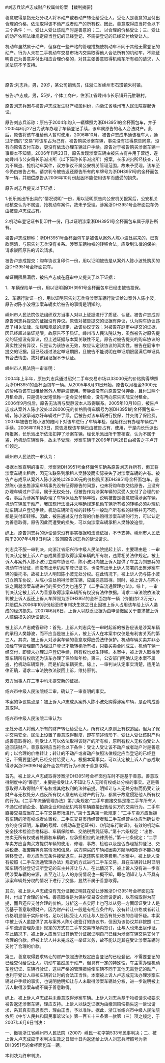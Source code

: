 #刘志兵诉卢志成财产权属纠纷案 
【裁判摘要】

善意取得是指无处分权人将不动产或者动产转让给受让人，受让人是善意的且付出合理的价格，依法取得该不动产或者动产的所有权。因此，善意取得应当符合以下三个条件：一、受让人受让该动产时是善意的；二、以合理的价格受让；三、受让的动产依照法律规定应当登记的已经登记，不需要登记的已经交付给受让人。

机动车虽然属于动产，但存在一些严格的管理措施使机动车不同于其他无需登记的动产。行为人未在二手机动车交易市场内交易取得他人合法所有的机动车，不能证明自己为善意并付出相应合理价格的，对其主张善意取得机动车所有权的请求，人民法院不予支持。

 

原告:刘志兵，男，29岁，某公司销售员，住浙江省嵊州市石璜镇朱村镇。

被告:卢志成，男，55岁，个体工商户，住浙江省嵊州市长乐镇开元胜联村。

原告刘志兵因与被告卢志成发生财产权属纠纷，向浙江省嵊州市人民法院提起诉讼。

原告刘志兵诉称：原告于2004年购入一辆牌照为浙DH3951的金杯面包车，并于2005年6月27日为该车办理了车辆登记手续，该车属原告的私人合法财产。此后，原告将该车租给他人暂时使用。2006年10月，被告卢志成串通该租车人，通过所谓的“交易”将该车占为己有。被告购买涉案车辆，事先没有征得原告同意，没有向原告支付车款，更没有依法办理车辆过户手续。原告对于被告购买涉案车辆一事根本不知情。2006年11月23日，原告发现涉案车辆由被告占有并用于营运，遂向嵊州市公安局长乐派出所（以下简称长乐派出所）报案。长乐派出所经核查，认为不属盗、抢机动车案件，双方争议不属公安机关管理范围，故未予受理。该车至今仍由被告占有。请求判令被告返还原告所有的车牌号为浙DH3951号的金杯面包车一辆，并赔偿原告从2006年10月份起因不能使用该车而遭受的损失。

原告刘志兵提交以下证据：

1.长乐派出所出具的“情况说明”一份，用以证明原告向公安机关报案后，公安机关经核查认为不属盗、抢机动车案件，故未予受理。涉案浙DH3951号金杯面包车仍由被告卢志成占有。

2.机动车登记证书复印件一份，用以证明涉案浙DH3951号金杯面包车属于原告所有。

被告卢志成辩称：浙DH3951号金杯面包车是被告从案外人陈小波处买来的，已货款两清，与原告刘志兵没有关系。涉案车辆物权的转移合法，应受到法律的保护。请求驳回原告的诉讼请求。

被告卢志成提交：购车协议复印件一份，用以证明被告是从案外人陈小波处购买的浙DH3951号金杯面包车。

举证期限届满后，被告卢志成在庭审中又提交了以下证据：

1．车辆保险单一份，用以证明浙DH3951号金杯面包车已经由被告投保。

2．车辆行驶证一份，用以证明原告刘志兵将涉案车辆行驶证给过案外人陈小波，原告对陈小波将涉案车辆卖给被告的事情是明知的。

嵊州市人民法院依法组织双方当事人对以上证据进行了质证、认证。被告卢志成对原告刘志兵提交的证据没有异议。原告对被告提交的证据有异议，认为购车协议违反了相关法律、法规和规章的规定，故该协议无效；对被告在庭审中提交的证据，因已经超过举证期限，故原告不予质证。嵊州市人民法院认为，虽然被告对原告提交的证据没有异议，但上述证据与本案关联性不足。原告对被告提交的购车协议的真实性没有异议，只是认为该协议无效，故应认定该协议的真实性。被告在庭审中提交的证据，因已经超过法定举证期限，且被告不能说明在举证期限届满后举证具有合法情由，故对该组证据不予认证。

嵊州市人民法院一审查明：

2004年上半年，原告刘志兵通过绍兴二手车交易市场以33000元的价格购得牌照为浙DH3951的金杯面包车一辆。从2005年8月31日开始，原告以月租金3000元的价格将该车出租给案外人樊静波使用。樊静波没有向原告交付押金，且付过两个月租金后，只是偶尔发短信称一定会交付租金，没有再向原告实际交付租金。2006年9月份后，原告无法再与樊静波本人取得联系。2005年10月18日，被告卢志成从案外人陈小波处以28000元的价格购得车牌号为浙DH3951的金杯面包车一辆，陈小波承诺办好车辆过户手续。后被告对该车辆进行投保，并交纳了保险费。2007年被告在陈小波的陪同下对该车进行了车辆年检，但始终没有办理车辆过户手续。2006年11月23日，原告发现该车辆已由被告占有、使用，于是向长乐派出所报案，长乐派出所依法扣押了涉案车辆。经长乐派出所干警核查，认为不属于盗、抢机动车辆案件，故未予受理。涉案车辆于2006年11月28日由被告之子卢开红领走。

嵊州市人民法院一审认为：

根据本案查明的事实，涉案浙DH3951号金杯面包车确系原告刘志兵所有，但其将涉案车辆出租后，因无法联系到承租人樊静波而实际丧失了对涉案车辆的占有。被告卢志成系从案外人陈小波处以28000元的价格购买浙DH3951号金杯面包车。虽然陈小波出售涉案车辆事先没有征得原告的同意，也未将购车款交给原告，且没有办理车辆过户手续，属于无权处分，但被告作为涉案车辆的买受人支付了合理的价格，事后为涉案车辆办理了车辆保险及车辆年检，说明被告是善意取得涉案车辆。机动车辆属于动产，我国现行法律并未明确规定机动车辆所有权的转移必须办理机动车辆过户登记手续。机动车辆所有权的转移与一般动产所有权的转移并无不同，都是交付即转移。因此，被告通过支付合理的价格购得涉案车辆的行为，可以认定为善意取得。原告因此而遭受的损失，可以向涉案车辆承租人樊静波追偿。

综上，原告刘志兵的诉讼请求没有事实根据和法律依据，不予支持。嵊州市人民法院于2007年4月9日判决：驳回原告刘志兵的诉讼请求。

刘志兵不服一审判决，向浙江省绍兴市中级人民法院提起上诉，主要理由是：一审判决认定被上诉人卢志成属善意取得涉案车辆的所有权，违背相关法律规定。被上诉人与案外人陈小波订立购车协议时，陈小波只向被上诉人提供了车主为刘志兵的机动车行驶证，而没有出示机动车登记证书，也没有出示上诉人签署的出售涉案车辆的委托书，故被上诉人明知陈小波无处分权。在此情况下，被上诉人仍与陈小波订立购车协议，从陈小波处购得涉案车辆，应属恶意取得。同时，被上诉人与陈小波之间就涉案车辆进行的买卖行为也违反了《二手车流通管理办法》。综上，一审判决认定被上诉人为善意取得涉案车辆所有权没有法律依据。请求二审法院依法改判被上诉人返还上诉人车牌照为浙DH3951的金杯面包车一辆（价值约2.2万元），并赔偿从2006年10月份起至终审判决生效之日止因被上诉人占用该车给上诉人造成的经济损失。2007年6月6日，上诉人以缺乏证据为由申请撤回关于要求被上诉人赔偿损失的诉讼请求。

被上诉人卢志成答辩称：首先，上诉人刘志兵在一审时起诉的被告应该是涉案车辆的承租人樊静波，而不应当是被上诉人，被上诉人在本案中仅仅是有利害关系的第三人。其次，被上诉人对涉案车辆的善意取得应受法律保护。机动车辆买卖并非必须经车辆管理部门办理过户登记才能转移所有权，只要买卖合同成立，机动车辆一经交付，即使未办理过户登记手续，所有权也发生转移。本案中，被上诉人取得涉案车辆所有权后还为该车办理了保险和年检。第三，公安部门明确认定本案不属盗、抢机动车辆案件，而是机动车辆买卖。综上，一审判决认定事实清楚，适用法律正确，请求二审法院依法驳回上诉，维持原判。

双方当事人在二审中均未提交新的证据。

绍兴市中级人民法院经二审，确认了一审查明的事实。

本案的争议焦点是：被上诉人卢志成从案外人陈小波处购得涉案车辆，是否构成善意取得。

绍兴市中级人民法院二审认为:

无处分权人将他人所有的财产转让给受让人，所有权人原则上有权追回。但为了保护交易安全，民法上设置了善意取得制度，即在前述情形下，受让人受让该财产构成善意取得的，则受让人可以依法取得该财产的所有权，原所有权人无权向受让人追回该财产。善意取得应当符合以下条件：受让人受让该不动产或者动产时是善意的；以合理的价格转让；转让的不动产或者动产依照法律规定应当登记的已经登记，不需要登记的已经交付给受让人。根据本案事实，可以认定被上诉人卢志成取得涉案浙DH3951号金杯面包车的行为不属于善意取得。

首先，被上诉人卢志成取得涉案浙DH3951号金杯面包车时不是基于善意。善意取得制度中的“善意”，主要是指受让人不知让与人无所有权或处分权的事实。这是善意取得人取得财产所有权或其他权利的法律前提。明知让与人无处分权而仍受让该财产与无权处分人违反所有权人意志转让财产的行为，都属于故意侵犯他人所有权的行为。《二手车流通管理办法》第六条规定:“二手车直接交易是指二手车所有人不通过经销企业、拍卖企业和经纪机构将车辆直接出售给买方的交易行为。二手车直接交易应当在二手车交易市场进行。”第十五条第一款规定：“二手车卖方应当拥有车辆的所有权或者处置权。二手车交易市场经营者和二手车经营主体应当确认卖方的身份证明，车辆的号牌、《机动车登记证书》、《机动车行驶证》，有效的机动车安全技术检验合格标志、车辆保险单、交纳税费凭证等。”第十六条规定：“出售、拍卖无所有权或者处置权车辆的，应承担相应的法律责任。”第十七条规定：“二手车卖方应当向买方提供车辆的使用、修理、事故、检验以及是否办理抵押登记、交纳税费、报废期等真实情况和信息。买方购买的车辆如因卖方隐瞒和欺诈不能办理转移登记，卖方应当无条件接受退车，并退还购车款等费用。”本案中，被上诉人没有按照《二手车流通管理办法》规定的方式进行二手车交易，且在车辆转让时已明知车辆行驶登记证所登记的车主并非让与人。在此情况下，被上诉人没有进一步查明涉案车辆的来源，甚至连让与人的身份情况也一概不知，即在明知让与人不具有涉案车辆处分权的情况下进行了交易，显然不属于善意取得。

其次，被上诉人卢志成没有充分证据证明其在受让涉案浙DH3951号金杯面包车时，付出了合理的价格。善意取得是为保护交易安全而设定的，以有偿取得为前提，而且还应支付合理的价格。分析这一点实际上也可以从另一方面印证受让人是否基于善意取得财产，因为财产转让一般是有相应条件的，没有转让价格或者转让价格明显低于实际价格，足以引起受让人对让与人是否有处分权的合理怀疑。本案中被上诉人虽提供了其与案外人陈小波签订的协议书，但因为该协议并非按照《二手车流通管理办法》规定的方式在二手车交易市场内签订，让与人也未出庭作证。在此情况下，被上诉人应当举出其他充分证据证明自己已经为涉案车辆交易支付了合理的价款。但被上诉人并未完成这一举证义务，故不能认定其在受让涉案车辆时支付了合理的价款。

第三，善意取得要求转让的财产依照法律规定应当登记的已经登记，不需要登记的已经交付给受让人。机动车虽然属于动产，但具有一定的特殊性，车主需办理机动车登记证、车辆行驶证，这些严格的管理措施使车辆不同于其他无需登记的动产，也利于受让人审核车辆转让时的合法正当性。本案被上诉人卢志成无法办理涉案车辆过户手续的事实，也说明他明知让与人未取得涉案车辆处分权，进一步说明被上诉人取得涉案车辆不属于善意取得。

综上，被上诉人卢志成并未善意取得涉案车辆。上诉人刘志兵基于物权请求权要求被告返还涉案车辆，理应支持。上诉人以缺乏证据为由撤回赔偿损失这一诉讼请求，系其真实意思表示，理由正当，予以准许。据此，浙江省绍兴市中级人民法院依照《中华人民共和国民事诉讼法》第一百五十三条第一款第（三）项之规定，于2007年6月6日判决：

一、撤销浙江省嵊州市人民法院（2007）嵊民一初字第533号民事判决；二、被上诉人卢志成应于本判决生效之日起十日内返还给上诉人刘志兵牌照号为浙DH3951号的金杯面包车一辆。

本判决为终审判决。



